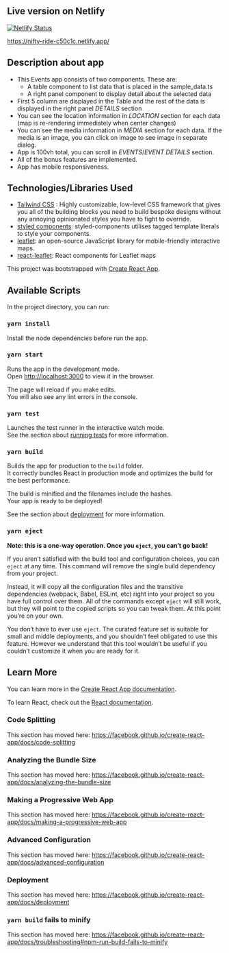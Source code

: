 ## Live version on Netlify

[![Netlify Status](https://api.netlify.com/api/v1/badges/64043da6-cb0b-4898-823c-d20f1e0aee3b/deploy-status)](https://app.netlify.com/sites/nifty-ride-c50c1c/deploys)

https://nifty-ride-c50c1c.netlify.app/

## Description about app

- This Events app consists of two components. These are: 
  - A table component to list data that is placed in the sample_data.ts
  - A right panel component to display detail about the selected data
- First 5 column are displayed in the Table and the rest of the data is displayed in the right panel _DETAILS_ section
- You can see the location information in _LOCATION_ section for each data (map is re-rendering immediately when center changes)
- You can see the media information in _MEDIA_ section for each data. If the media is an image, you can click on image to see image in separate dialog.
- App is 100vh total, you can scroll in _EVENTS_/_EVENT DETAILS_ section.
- All of the bonus features are implemented.
- App has mobile responsiveness.


## Technologies/Libraries Used

- [Tailwind CSS](https://tailwindcss.com/) : Highly customizable, low-level CSS framework that gives you all of the building blocks you need to build bespoke designs without any annoying opinionated styles you have to fight to override.
- [styled components](https://styled-components.com/): styled-components utilises tagged template literals to style your components.
- [leaflet](https://leafletjs.com/): an open-source JavaScript library for mobile-friendly interactive maps.
- [react-leaflet](https://react-leaflet.js.org/): React components for Leaflet maps


This project was bootstrapped with [Create React App](https://github.com/facebook/create-react-app).

## Available Scripts

In the project directory, you can run:

### `yarn install`

Install the node dependencies before run the app.

### `yarn start`

Runs the app in the development mode.<br />
Open [http://localhost:3000](http://localhost:3000) to view it in the browser.

The page will reload if you make edits.<br />
You will also see any lint errors in the console.

### `yarn test`

Launches the test runner in the interactive watch mode.<br />
See the section about [running tests](https://facebook.github.io/create-react-app/docs/running-tests) for more information.

### `yarn build`

Builds the app for production to the `build` folder.<br />
It correctly bundles React in production mode and optimizes the build for the best performance.

The build is minified and the filenames include the hashes.<br />
Your app is ready to be deployed!

See the section about [deployment](https://facebook.github.io/create-react-app/docs/deployment) for more information.

### `yarn eject`

**Note: this is a one-way operation. Once you `eject`, you can’t go back!**

If you aren’t satisfied with the build tool and configuration choices, you can `eject` at any time. This command will remove the single build dependency from your project.

Instead, it will copy all the configuration files and the transitive dependencies (webpack, Babel, ESLint, etc) right into your project so you have full control over them. All of the commands except `eject` will still work, but they will point to the copied scripts so you can tweak them. At this point you’re on your own.

You don’t have to ever use `eject`. The curated feature set is suitable for small and middle deployments, and you shouldn’t feel obligated to use this feature. However we understand that this tool wouldn’t be useful if you couldn’t customize it when you are ready for it.

## Learn More

You can learn more in the [Create React App documentation](https://facebook.github.io/create-react-app/docs/getting-started).

To learn React, check out the [React documentation](https://reactjs.org/).

### Code Splitting

This section has moved here: https://facebook.github.io/create-react-app/docs/code-splitting

### Analyzing the Bundle Size

This section has moved here: https://facebook.github.io/create-react-app/docs/analyzing-the-bundle-size

### Making a Progressive Web App

This section has moved here: https://facebook.github.io/create-react-app/docs/making-a-progressive-web-app

### Advanced Configuration

This section has moved here: https://facebook.github.io/create-react-app/docs/advanced-configuration

### Deployment

This section has moved here: https://facebook.github.io/create-react-app/docs/deployment

### `yarn build` fails to minify

This section has moved here: https://facebook.github.io/create-react-app/docs/troubleshooting#npm-run-build-fails-to-minify